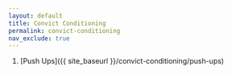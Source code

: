 ```yaml
---
layout: default
title: Convict Conditioning
permalink: convict-conditioning
nav_exclude: true
---
```


1. [Push Ups]({{ site_baseurl }}/convict-conditioning/push-ups)
<!-- 2. [Squat]({{ site_baseurl }}/convict-conditioning/squat) -->
<!-- 3. [Pull Ups]({{ site_baseurl }}/convict-conditioning/pull-ups) -->
<!-- 4. [Abs]({{ site_baseurl }}/convict-conditioning/abs) -->
<!-- 5. [Bridges]({{ site_baseurl }}/convict-conditioning/bridges) -->
<!-- 6.  -->